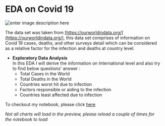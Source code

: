 # EDA on Covid 19
![enter image description here](https://github.com/Qadir92/covid-19-eda/blob/main/COVID-19-2.jpg?raw=true)

The data set was taken from  [https://ourworldindata.org/](https://ourworldindata.org/), this data set comprises of information on Covid 19 cases, deaths, and other surveys detail which can be considered as a relative factor for the infection and deaths at country level.

-   **Exploratory Data Analysis**  
    In this EDA I will derive the information on International level and also try to find below questions' answer :
    -   Total Cases in the World
    -   Total Deaths in the World
    -   Countries worst hit due to infection
    -   Factors responsible or aiding to the infection
    -   Countries least affected due to infection

To checkout my notebook, please click [here](https://github.com/Qadir92/covid-19-eda/blob/main/EDA_on_Covid_19.ipynb)

*Not all charts will load in the preview, please reload a couple of times for the notebook to load*
